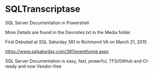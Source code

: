 # SQLTranscriptase 
SQL Server Documentation in Powershell

More Details are found in the Devnotes.txt in the Media folder

First Debuted at SQL Saturday 381 in Richmond VA on March 21, 2015

https://www.sqlsaturday.com/381/eventhome.aspx

SQL Server Documentation is easy, fast, powerful, TFS/GitHub and CI-ready and now Vendor-free
